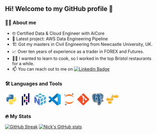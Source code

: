 ## Hi! Welcome to my GitHub profile 👋 

### 👨‍💻 About me

- 🤓 Certified Data & Cloud Engineer with AiCore
- 🚧 Latest project: AWS Data Engineering Pipeline
- 🏗️ Got my masters in Civil Engineering from Newcastle University, UK.
- 📈 Over ten years of experience as a trader in FOREX and Futures.
- 👨‍🍳 I wanted to learn to cook, so I worked in the top Bristol restaurants for a while.
- 📫 You can reach out to me on  [![Linkedin Badge](https://img.shields.io/badge/LinkedIn-blue?logo=linkedin&logoColor=white)](www.linkedin.com/in/nickwarmstrong)

### 🛠️ Languages and Tools

<img src="https://github.com/devicons/devicon/blob/master/icons/python/python-original.svg" title="Python" alt="Python" width="40" height="40"/>&nbsp;
<img src="https://github.com/devicons/devicon/blob/master/icons/pandas/pandas-original.svg" title="Pandas" alt="Pandas" width="40" height="40"/>&nbsp;
<img src="https://github.com/devicons/devicon/blob/master/icons/numpy/numpy-original.svg" title="Numpy" alt="Numpy" width="40" height="40"/>&nbsp;
<img src="https://github.com/devicons/devicon/blob/master/icons/vscode/vscode-original.svg" title="VScode" alt="VScode" width="40" height="40"/>&nbsp;
<img src="https://github.com/devicons/devicon/blob/master/icons/jupyter/jupyter-original.svg" title="Jupyter" alt="Jupyter" width="40" height="40"/>&nbsp;
<img src="https://github.com/devicons/devicon/blob/master/icons/git/git-original.svg" title="Git" alt="Git" width="40" height="40"/>&nbsp;
<img src="https://github.com/devicons/devicon/blob/master/icons/postgresql/postgresql-original.svg" title="Postgresql" alt="Postgresql" width="40" height="40"/>&nbsp;
<img src="https://github.com/devicons/devicon/blob/master/icons/amazonwebservices/amazonwebservices-original.svg" title="AWS" alt="AWS" width="40" height="40"/>&nbsp;

### 🔥 My Stats

[![GitHub Streak](http://github-readme-streak-stats.herokuapp.com?user=ChefData&theme=elegant&date_format=j%20M%5B%20Y%5D)](https://git.io/streak-stats)
[![Nick's GitHub stats](https://github-readme-stats.vercel.app/api?username=ChefData&show_icons=true&theme=radical)](https://github.com/anuraghazra/github-readme-stats)
